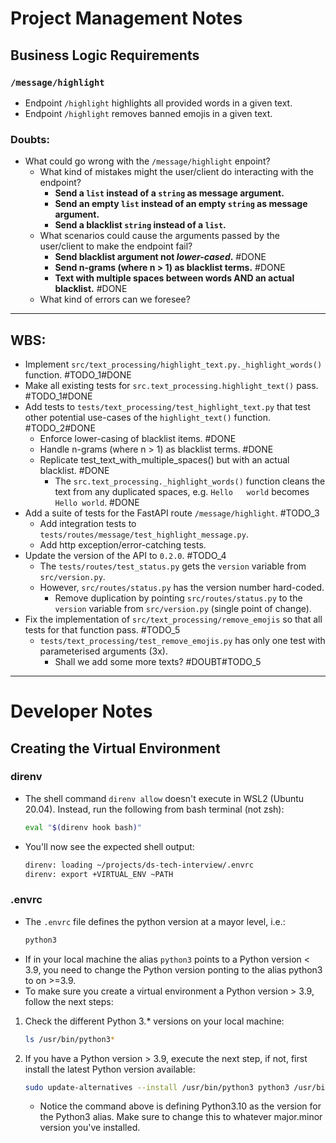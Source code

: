 # Project Management Notes

## Business Logic Requirements

### `/message/highlight`
* Endpoint `/highlight` highlights all provided words in a given text.
* Endpoint `/highlight` removes banned emojis in a given text.


### Doubts:
* What could go wrong with the `/message/highlight` enpoint?
    * What kind of mistakes might the user/client do interacting with the endpoint?
        * **Send a `list` instead of a `string` as message argument.**
        * **Send an empty `list` instead of an empty `string` as message argument.**
        * **Send a blacklist `string` instead of a `list`.**
    * What scenarios could cause the arguments passed by the user/client to make the endpoint fail? 
        * **Send blacklist argument not _lower-cased_.** #DONE
        * **Send n-grams (where n > 1) as blacklist terms.** #DONE
        * **Text with multiple spaces between words AND an actual blacklist.** #DONE
    * What kind of errors can we foresee?


***


## WBS:
* Implement `src/text_processing/highlight_text.py._highlight_words()` function. #TODO_1#DONE
* Make all existing tests for `src.text_processing.highlight_text()` pass. #TODO_1#DONE
* Add tests to `tests/text_processing/test_highlight_text.py` that test other potential use-cases of the `highlight_text()` function. #TODO_2#DONE
    * Enforce lower-casing of blacklist items. #DONE
    * Handle n-grams (where n > 1) as blacklist terms. #DONE
    * Replicate test_text_with_multiple_spaces() but with an actual blacklist. #DONE
        * The `src.text_processing._highlight_words()` function cleans the text from any duplicated spaces, e.g. `Hello   world` becomes `Hello world`. #DONE
* Add a suite of tests for the FastAPI route `/message/highlight`. #TODO_3
    * Add integration tests to `tests/routes/message/test_highlight_message.py`.
    * Add http exception/error-catching tests.
* Update the version of the API to `0.2.0`. #TODO_4
    * The `tests/routes/test_status.py` gets the `version` variable from `src/version.py`.
    * However, `src/routes/status.py` has the version number hard-coded.
        * Remove duplication by pointing `src/routes/status.py` to the `version` variable from `src/version.py` (single point of change).
* Fix the implementation of `src/text_processing/remove_emojis` so that all tests for that function pass. #TODO_5
    * `tests/text_processing/test_remove_emojis.py` has only one test with parameterised arguments (3x). 
        * Shall we add some more texts? #DOUBT#TODO_5


***


# Developer Notes

## Creating the Virtual Environment

### direnv
* The shell command `direnv allow` doesn't execute in WSL2 (Ubuntu 20.04). Instead, run the following from bash terminal (not zsh): 
    ```bash
    eval "$(direnv hook bash)"
    ```
* You'll now see the expected shell output:
    ```bash
    direnv: loading ~/projects/ds-tech-interview/.envrc
    direnv: export +VIRTUAL_ENV ~PATH
    ```

### .envrc
* The `.envrc` file defines the python version at a mayor level, i.e.: 
    ```bash
    python3
    ```
* If in your local machine the alias `python3` points to a Python version < 3.9, you need to change the Python version ponting to the alias python3 to on >=3.9.  
* To make sure you create a virtual environment a Python version > 3.9, follow the next steps:  

1. Check the different Python 3.* versions on your local machine:
    ```bash
    ls /usr/bin/python3*
    ```

2. If you have a Python version > 3.9, execute the next step, if not, first install the latest Python version available:
    ```bash
    sudo update-alternatives --install /usr/bin/python3 python3 /usr/bin/python3.10 1
    ```
    * Notice the command above is defining Python3.10 as the version for the Python3 alias. Make sure to change this to whatever major.minor version you've installed.

